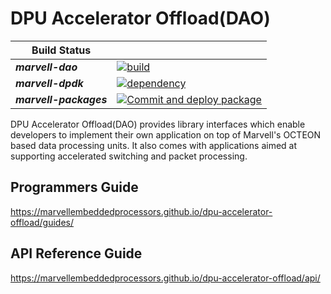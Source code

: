 DPU Accelerator Offload(DAO)
============================

| Build Status | |
| ------------ | - |
| ***marvell-dao***  | [![build](https://github.com/MarvellEmbeddedProcessors/dpu-accelerator-offload/actions/workflows/build.yml/badge.svg)](https://github.com/MarvellEmbeddedProcessors/dpu-accelerator-offload/actions/workflows/build.yml) |
| ***marvell-dpdk***  | [![dependency](https://github.com/MarvellEmbeddedProcessors/marvell-dpdk-test/actions/workflows/build-cn10k.yml/badge.svg)](https://github.com/MarvellEmbeddedProcessors/marvell-dpdk-test/actions/workflows/build-cn10k.yml) |
| ***marvell-packages*** | [![Commit and deploy package](https://github.com/MarvellEmbeddedProcessors/packages/actions/workflows/push-package.yml/badge.svg)](https://github.com/MarvellEmbeddedProcessors/packages/actions/workflows/push-package.yml) |

DPU Accelerator Offload(DAO) provides library interfaces which enable developers
to implement their own application on top of Marvell's OCTEON based data
processing units.
It also comes with applications aimed at supporting accelerated switching and
packet processing.

Programmers Guide
-----------------

https://marvellembeddedprocessors.github.io/dpu-accelerator-offload/guides/

API Reference Guide
-------------------

https://marvellembeddedprocessors.github.io/dpu-accelerator-offload/api/
